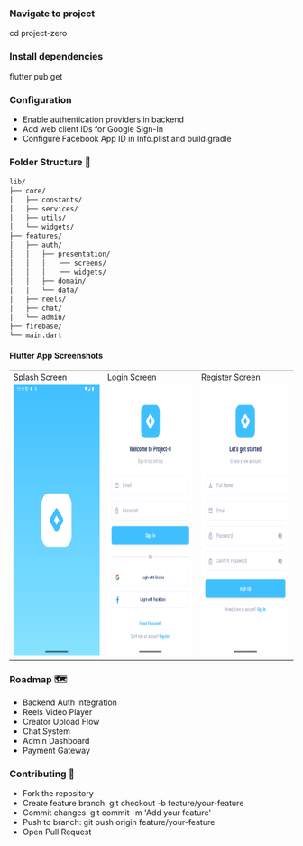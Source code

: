 ### Navigate to project
cd project-zero

### Install dependencies
flutter pub get

### Configuration
- Enable authentication providers in backend
- Add web client IDs for Google Sign-In
- Configure Facebook App ID in Info.plist and build.gradle

### Folder Structure 📁
```
lib/
├── core/
│   ├── constants/
│   ├── services/
│   ├── utils/
│   └── widgets/
├── features/
│   ├── auth/
│   │   ├── presentation/
│   │   │   ├── screens/
│   │   │   └── widgets/
│   │   ├── domain/
│   │   └── data/
│   ├── reels/
│   ├── chat/
│   └── admin/
├── firebase/
└── main.dart
```


#### Flutter App Screenshots

<table>
  <tr>
    <td>Splash Screen</td>
     <td>Login Screen</td>
     <td>Register Screen</td>
  </tr>
  <tr>
    <td><img src="./assets/screenshots/splash.png" width=270 height=480></td>
    <td><img src="./assets/screenshots/login.png" width=270 height=480></td>
    <td><img src="./assets/screenshots/register.png" width=270 height=480></td>
  </tr>
 </table>

### Roadmap 🗺️
- Backend Auth Integration
- Reels Video Player
- Creator Upload Flow
- Chat System
- Admin Dashboard
- Payment Gateway

### Contributing 🤝
- Fork the repository
- Create feature branch: git checkout -b feature/your-feature
- Commit changes: git commit -m 'Add your feature'
- Push to branch: git push origin feature/your-feature
- Open Pull Request


